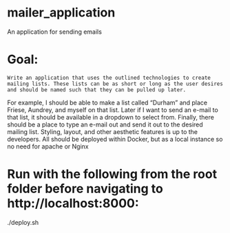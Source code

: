 # mailer_application
An application for sending emails


# Goal:
	Write an application that uses the outlined technologies to create mailing lists. These lists can be as short or long as the user desires and should be named such that they can be pulled up later. 
For example, I should be able to make a list called “Durham” and place Friese, Aundrey, and myself on that list. Later if I want to send an e-mail to that list, it should be available in a dropdown to select from. 
Finally, there should be a place to type an e-mail out and send it out to the desired mailing list.
Styling, layout, and other aesthetic features is up to the developers. All should be deployed within Docker, but as a local instance so no need for apache or Nginx


# Run with the following from the root folder before navigating to http://localhost:8000:
./deploy.sh
